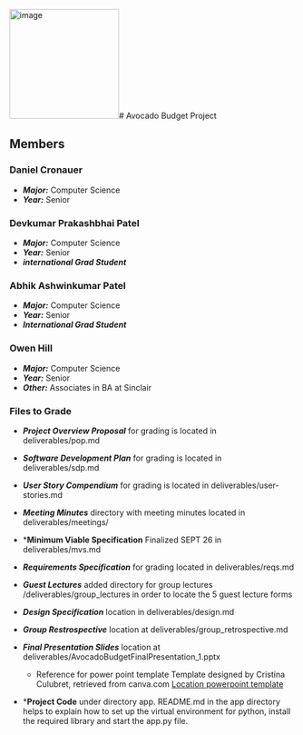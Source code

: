 <img width="193" alt="image" src="https://github.com/user-attachments/assets/2aa87ea5-be8b-4a46-97f8-652d1151ef81"># Avocado Budget Project

## Members

### Daniel Cronauer
- ***Major:*** Computer Science
- ***Year:*** Senior
### Devkumar Prakashbhai Patel
- ***Major:*** Computer Science
- ***Year:*** Senior
- ***international Grad Student***
### Abhik Ashwinkumar Patel
- ***Major:*** Computer Science
- ***Year:*** Senior
- ***International Grad Student***
### Owen Hill
- ***Major:*** Computer Science
- ***Year:*** Senior
- ***Other:*** Associates in BA at Sinclair

### Files to Grade
- ***Project Overview Proposal*** for grading is located in deliverables/pop.md
- ***Software Development Plan*** for grading is located in deliverables/sdp.md 
- ***User Story Compendium*** for grading is located in deliverables/user-stories.md
- ***Meeting Minutes*** directory with meeting minutes located in deliverables/meetings/
- ***Minimum Viable Specification** Finalized SEPT 26 in deliverables/mvs.md
- ***Requirements Specification*** for grading located in deliverables/reqs.md
- ***Guest Lectures*** added directory for group lectures /deliverables/group_lectures in order to locate the 5 guest lecture forms
- ***Design Specification*** location in deliverables/design.md
- ***Group Restrospective*** location at deliverables/group_retrospective.md
- ***Final Presentation Slides*** location at deliverables/AvocadoBudgetFinalPresentation_1.pptx
   - Reference for power point template Template designed by Cristina Culubret, retrieved from canva.com [Location powerpoint template](https://www.canva.com/design/DAGXMfAiS84/CD00782z9zsrR9-YI4OlTw/edit?locale=en&ui=eyJBIjp7IkUiOnsiQSI6dHJ1ZX19fQ)

- ***Project Code** under directory app. README.md in the app directory helps to explain how to set up the virtual environment for python, install the required library and start the app.py file.

